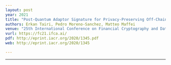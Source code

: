 ```yaml
---
layout: post
year: 2021
title: "Post-Quantum Adaptor Signature for Privacy-Preserving Off-Chain Payments"
authors: Erkan Tairi, Pedro Moreno-Sanchez, Matteo Maffei
venue: "25th International Conference on Financial Cryptography and Data Security - FC 2021 (virtual)"
vurl: https://fc21.ifca.ai/
pdf: http://eprint.iacr.org/2020/1345.pdf
web: http://eprint.iacr.org/2020/1345

---
```



---


